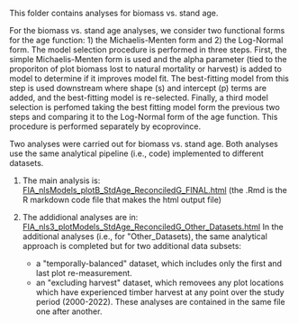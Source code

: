 This folder contains analyses for biomass vs. stand age.

For the biomass vs. stand age analyses, we consider two functional forms for the age function: 1) the Michaelis-Menten form and 2) the Log-Normal form.  The model selection procedure is performed in three steps.  First, the simple Michaelis-Menten form is used and the alpha parameter (tied to the proporiton of plot biomass lost to natural mortality or harvest) is added to model to determine if it improves model fit.  The best-fitting model from this step is used downstream where shape (s) and intercept (p) terms are added, and the best-fitting model is re-selected.  Finally, a third model selection is perfomed taking the best fitting model form the previous two steps and comparing it to the Log-Normal form of the age function.  This procedure is performed separately by ecoprovince.  

Two analyses were carried out for biomass vs. stand age.  Both analyses use the same analytical pipeline (i.e., code) implemented to different datasets. 

1. The main analysis is: [FIA_nlsModels_plotB_StdAge_ReconciledG_FINAL.html](https://htmlpreview.github.io/?https://github.com/hoganhaben/FIA-forest-dynamics/blob/main/Biomass-StandAge/FIA_nlsModels_plotB_StdAge_ReconciledG_FINAL.html) (the .Rmd is the R markdown code file that makes the html output file)

2. The addidional analyses are in: [FIA_nls3_plotModels_StdAge_ReconciledG_Other_Datasets.html](https://htmlpreview.github.io/?https://github.com/hoganhaben/FIA-forest-dynamics/blob/main/Biomass-StandAge/FIA_nls3_plotB_StdAge_ReconciledG_Other_Datasets.html)
In the additional analyses (i.e., for "Other_Datasets), the same analytical approach is completed but for two additional data subsets: 
   - a "temporally-balanced" dataset, which includes only the first and last plot re-measurement.
   - an "excluding harvest" dataset, which removees any plot locations which have experienced timber harvest at any point over the study period (2000-2022).
These analyses are contained in the same file one after another.
